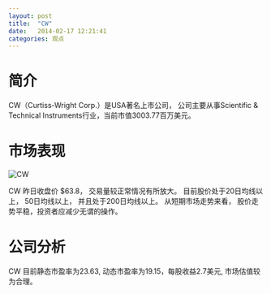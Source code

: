 ```yaml
---
layout: post
title:  "CW"
date:   2014-02-17 12:21:41
categories: 观点
---
```


# 简介
CW（Curtiss-Wright Corp.）是USA著名上市公司，
公司主要从事Scientific & Technical Instruments行业，当前市值3003.77百万美元。

# 市场表现

![CW](http://finviz.com/chart.ashx?t=CW&ty=c&ta=1&p=d&s=l)

CW 昨日收盘价 $63.8，
交易量较正常情况有所放大。
目前股价处于20日均线以上，
50日均线以上，
并且处于200日均线以上。
从短期市场走势来看，
股价走势平稳，投资者应减少无谓的操作。

# 公司分析
CW 目前静态市盈率为23.63, 动态市盈率为19.15，每股收益2.7美元,
市场估值较为合理。
